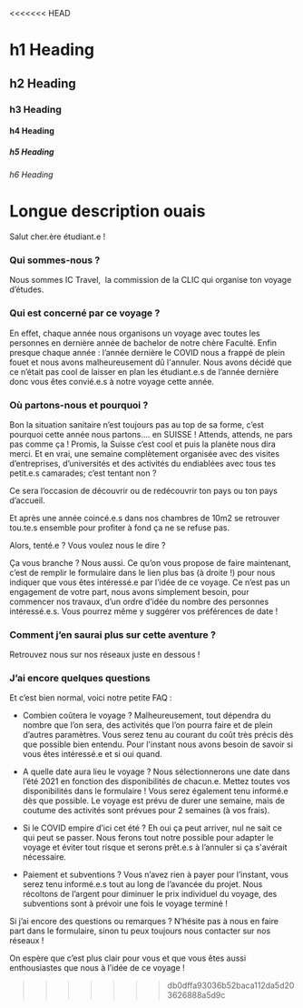 <<<<<<< HEAD
# h1 Heading
## h2 Heading
### h3 Heading
#### h4 Heading
##### h5 Heading
###### h6 Heading

Longue description ouais
=======
Salut cher.ère étudiant.e !

### Qui sommes-nous ?

Nous sommes IC Travel,  la commission de la CLIC qui organise ton voyage d’études.

### Qui est concerné par ce voyage ?

En effet, chaque année nous organisons un voyage avec toutes les personnes en dernière année de bachelor de notre chère Faculté. Enfin presque chaque année : l’année dernière le COVID nous a frappé de plein fouet et nous avons malheureusement dû l'annuler. Nous avons décidé que ce n’était pas cool de laisser en plan les étudiant.e.s de l’année dernière donc vous êtes convié.e.s à notre voyage cette année. 

### Où partons-nous et pourquoi ?

Bon la situation sanitaire n’est toujours pas au top de sa forme, c’est pourquoi cette année nous partons…. en SUISSE ! Attends, attends, ne pars pas comme ça ! Promis, la Suisse c’est cool et puis la planète nous dira merci. Et en vrai, une semaine complètement organisée avec des visites d’entreprises, d’universités et des activités du endiablées avec tous tes petit.e.s camarades; c’est tentant non ?

Ce sera l’occasion de découvrir ou de redécouvrir ton pays ou ton pays d’accueil.

Et après une année coincé.e.s dans nos chambres de 10m2 se retrouver tou.te.s ensemble pour profiter à fond ça ne se refuse pas. 

Alors, tenté.e ? Vous voulez nous le dire ?

Ça vous branche ? Nous aussi. Ce qu’on vous propose de faire maintenant, c’est de remplir le formulaire dans le lien plus bas (à droite !) pour nous indiquer que vous êtes intéressé.e par l’idée de ce voyage. Ce n’est pas un engagement de votre part, nous avons simplement besoin, pour commencer nos travaux, d’un ordre d’idée du nombre des personnes intéressé.e.s. Vous pourrez même y suggérer vos préférences de date !

### Comment j’en saurai plus sur cette aventure ?

Retrouvez nous sur nos réseaux juste en dessous !

### J’ai encore quelques questions

Et c’est bien normal, voici notre petite FAQ :

- Combien coûtera le voyage ? Malheureusement, tout dépendra du nombre que l’on sera, des activités que l’on pourra faire et de plein d’autres paramètres. Vous serez tenu au courant du coût très précis dès que possible bien entendu. Pour l'instant nous avons besoin de savoir si vous êtes intéressé.e et si oui quand.

- A quelle date aura lieu le voyage ? Nous sélectionnerons une date dans l’été 2021 en fonction des disponibilités de chacun.e. Mettez toutes vos disponibilités dans le formulaire ! Vous serez également tenu informé.e dès que possible. Le voyage est prévu de durer une semaine, mais de coutume des activités sont prévues pour 2 semaines (à vos frais).

- Si le COVID empire d’ici cet été ? Eh oui ça peut arriver, nul ne sait ce qui peut se passer. Nous ferons tout notre possible pour adapter le voyage et éviter tout risque et serons prêt.e.s à l’annuler si ça s'avérait nécessaire.

- Paiement et subventions ? Vous n’avez rien à payer pour l’instant, vous serez tenu informé.e.s tout au long de l’avancée du projet. Nous récoltons de l’argent pour diminuer le prix individuel du voyage, des subventions sont à prévoir une fois le voyage terminé !

Si j’ai encore des questions ou remarques ? N’hésite pas à nous en faire part dans le formulaire, sinon tu peux toujours nous contacter sur nos réseaux !

On espère que c’est plus clair pour vous et que vous êtes aussi enthousiastes que nous à l’idée de ce voyage !
>>>>>>> db0dffa93036b52baca112da5d203626888a5d9c
